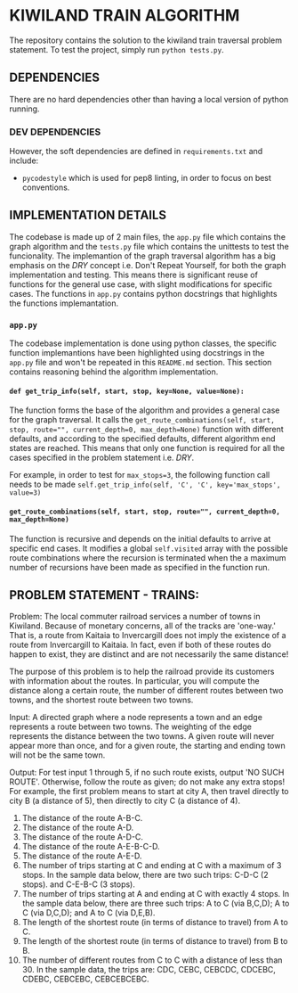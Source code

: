# KIWILAND TRAIN ALGORITHM
The repository contains the solution to the kiwiland train traversal problem statement. To test the project,
simply run `python tests.py`.

## DEPENDENCIES
There are no hard dependencies other than having a local version of python running. 

### DEV DEPENDENCIES
However, the soft dependencies are defined in `requirements.txt` and include:
* `pycodestyle` which is used for pep8 linting, in order to focus on best conventions.

## IMPLEMENTATION DETAILS
The codebase is made up of 2 main files, the `app.py` file which contains the graph algorithm and the `tests.py` file which contains the unittests to test the funcionality. The implemantion of the graph traversal algorithm has a big emphasis on the *DRY* concept i.e. Don't Repeat Yourself, for both the graph implementation and testing. This means there is significant reuse of functions for the general use case, with slight modifications for specific cases. The functions in `app.py` contains python docstrings that highlights the functions implemantation.

### `app.py`

The codebase implementation is done using python classes, the specific function implemantions have been highlighted using docstrings in the `app.py` file and won't be repeated in this `README.md` section. This section contains reasoning behind the algorithm implementation.

#### `def get_trip_info(self, start, stop, key=None, value=None):`
The function forms the base of the algorithm and provides a general case for the graph traversal. It calls the `get_route_combinations(self, start, stop, route="", current_depth=0, max_depth=None)` function with different defaults, and according to the specified defaults, different algorithm end states are reached. This means that only one function is required for all the cases specified in the problem statement i.e. *DRY*. 

For example, in order to test for `max_stops=3`, the following function call needs to be made `self.get_trip_info(self, 'C', 'C', key='max_stops', value=3)`

#### `get_route_combinations(self, start, stop, route="", current_depth=0, max_depth=None)`
The function is recursive and depends on the initial defaults to arrive at specific end cases. It modifies a global `self.visited` array with the possible route combinations where the recursion is terminated when the a maximum number of recursions have been made as specified in the function run. 

## PROBLEM STATEMENT - TRAINS:

Problem:  The local commuter railroad services a number of towns in Kiwiland.  Because of monetary concerns, all of the tracks are 'one-way.' That is, a route from Kaitaia to Invercargill does not imply the existence of a route from Invercargill to Kaitaia.  In fact, even if both of these routes do happen to exist, they are distinct and are not necessarily the same distance!

The purpose of this problem is to help the railroad provide its customers with information about the routes.  In particular, you will compute the distance along a certain route, the number of different routes between two
towns, and the shortest route between two towns.

Input:  A directed graph where a node represents a town and an edge represents a route between two towns.  The weighting of the edge represents the distance between the two towns.  A given route will never appear more than once, and for a given route, the starting and ending town will not be the same town.

Output: For test input 1 through 5, if no such route exists, output 'NO SUCH ROUTE'.  Otherwise, follow the route as given; do not make any extra stops!  For example, the first problem means to start at city A, then 
travel directly to city B (a distance of 5), then directly to city C (a distance of 4).

1. The distance of the route A-B-C.
2. The distance of the route A-D.
3. The distance of the route A-D-C.
4. The distance of the route A-E-B-C-D.
5. The distance of the route A-E-D.
6. The number of trips starting at C and ending at C with a maximum of 3
stops.  In the sample data below, there are two such trips: C-D-C (2
stops). and C-E-B-C (3 stops).
7. The number of trips starting at A and ending at C with exactly 4 stops.
In the sample data below, there are three such trips: A to C (via B,C,D); A
to C (via D,C,D); and A to C (via D,E,B).
8. The length of the shortest route (in terms of distance to travel) from A
to C.
9. The length of the shortest route (in terms of distance to travel) from B
to B.
10. The number of different routes from C to C with a distance of less than 30.
In the sample data, the trips are: CDC, CEBC, CEBCDC, CDCEBC, CDEBC,
CEBCEBC, CEBCEBCEBC.